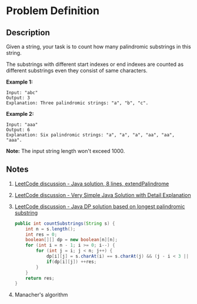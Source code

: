 # Problem Definition

## Description

Given a string, your task is to count how many palindromic substrings in this string.

The substrings with different start indexes or end indexes are counted as different substrings even they consist of same characters.

**Example 1:**

```plaintext
Input: "abc"
Output: 3
Explanation: Three palindromic strings: "a", "b", "c".
```

**Example 2:**

```plaintext
Input: "aaa"
Output: 6
Explanation: Six palindromic strings: "a", "a", "a", "aa", "aa", "aaa".
```

**Note:** The input string length won't exceed 1000.

## Notes

1. [LeetCode discussion - Java solution, 8 lines, extendPalindrome](https://leetcode.com/problems/palindromic-substrings/discuss/105689/Java-solution-8-lines-extendPalindrome)
1. [LeetCode discussion - Very Simple Java Solution with Detail Explanation](https://leetcode.com/problems/palindromic-substrings/discuss/105688/Very-Simple-Java-Solution-with-Detail-Explanation)
1. [LeetCode discussion - Java DP solution based on longest palindromic substring](https://leetcode.com/problems/palindromic-substrings/discuss/105707/Java-DP-solution-based-on-longest-palindromic-substring)

    ```java
    public int countSubstrings(String s) {
        int n = s.length();
        int res = 0;
        boolean[][] dp = new boolean[n][n];
        for (int i = n - 1; i >= 0; i--) {
            for (int j = i; j < n; j++) {
                dp[i][j] = s.charAt(i) == s.charAt(j) && (j - i < 3 || dp[i + 1][j - 1]);
                if(dp[i][j]) ++res;
            }
        }
        return res;
    }
    ```

1. Manacher's algorithm
